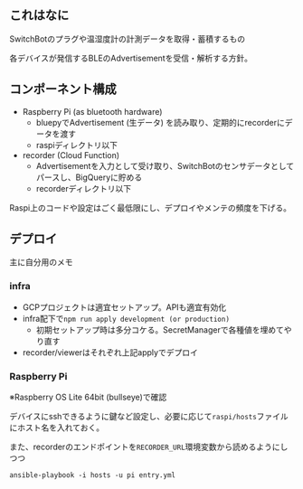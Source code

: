 ## これはなに
SwitchBotのプラグや温湿度計の計測データを取得・蓄積するもの

各デバイスが発信するBLEのAdvertisementを受信・解析する方針。

## コンポーネント構成
* Raspberry Pi (as bluetooth hardware)
  - bluepyでAdvertisement (生データ) を読み取り、定期的にrecorderにデータを渡す
  - raspiディレクトリ以下
* recorder (Cloud Function)
  - Advertisementを入力として受け取り、SwitchBotのセンサデータとしてパースし、BigQueryに貯める
  - recorderディレクトリ以下

Raspi上のコードや設定はごく最低限にし、デプロイやメンテの頻度を下げる。

## デプロイ
主に自分用のメモ

### infra
* GCPプロジェクトは適宜セットアップ。APIも適宜有効化
* infra配下で`npm run apply development (or production)`
  - 初期セットアップ時は多分コケる。SecretManagerで各種値を埋めてやり直す
* recorder/viewerはそれぞれ上記applyでデプロイ

### Raspberry Pi
※Raspberry OS Lite 64bit (bullseye)で確認

デバイスにsshできるように鍵など設定し、必要に応じて`raspi/hosts`ファイルにホスト名を入れておく。

また、recorderのエンドポイントを`RECORDER_URL`環境変数から読めるようにしつつ
```
ansible-playbook -i hosts -u pi entry.yml
```
